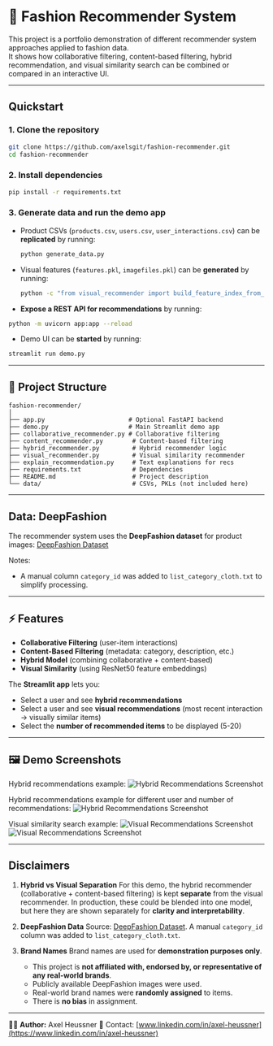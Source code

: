 # 👗 Fashion Recommender System

This project is a portfolio demonstration of different recommender system approaches applied to fashion data.  
It shows how collaborative filtering, content-based filtering, hybrid recommendation, and visual similarity search can be combined or compared in an interactive UI.

---

## Quickstart

### 1. Clone the repository
```bash
git clone https://github.com/axelsgit/fashion-recommender.git
cd fashion-recommender
````

### 2. Install dependencies

```bash
pip install -r requirements.txt
```

### 3. Generate data and run the demo app 

* Product CSVs (`products.csv`, `users.csv`, `user_interactions.csv`) can be **replicated** by running:

  ```bash
  python generate_data.py
  ```
* Visual features (`features.pkl`, `imagefiles.pkl`) can be **generated** by running:

  ```bash
  python -c "from visual_recommender import build_feature_index_from_catalog; build_feature_index_from_catalog('products.csv')"
  ```

* **Expose a REST API for recommendations** by running:

```bash
python -m uvicorn app:app --reload
```

* Demo UI can be **started** by running:

```bash
streamlit run demo.py
```

---

## 📂 Project Structure

```
fashion-recommender/
│
├── app.py                       # Optional FastAPI backend
├── demo.py                      # Main Streamlit demo app
├── collaborative_recommender.py # Collaborative filtering
├── content_recommender.py        # Content-based filtering
├── hybrid_recommender.py         # Hybrid recommender logic
├── visual_recommender.py         # Visual similarity recommender
├── explain_recommendation.py     # Text explanations for recs
├── requirements.txt              # Dependencies
├── README.md                     # Project description
└── data/                         # CSVs, PKLs (not included here)
```

---

## Data: DeepFashion

The recommender system uses the **DeepFashion dataset** for product images:
[DeepFashion Dataset](https://mmlab.ie.cuhk.edu.hk/projects/DeepFashion.html)

Notes:

* A manual column `category_id` was added to `list_category_cloth.txt` to simplify processing.

---

## ⚡ Features

* **Collaborative Filtering** (user-item interactions)
* **Content-Based Filtering** (metadata: category, description, etc.)
* **Hybrid Model** (combining collaborative + content-based)
* **Visual Similarity** (using ResNet50 feature embeddings)

The **Streamlit app** lets you:

* Select a user and see **hybrid recommendations**
* Select a user and see **visual recommendations** (most recent interaction → visually similar items)
* Select the **number of recommended items** to be displayed (5-20)

---

## 🖼️ Demo Screenshots

Hybrid recommendations example:
![Hybrid Recommendations Screenshot](assets/hybrid_recommendations.png)

Hybrid recommendations example for different user and number of recommendations:
![Hybrid Recommendations Screenshot](assets/hybrid_recommendations_different_number_and_user.png)

Visual similarity search example:
![Visual Recommendations Screenshot](assets/visual_recommendations1.png)
![Visual Recommendations Screenshot](assets/visual_recommendations2.png)

---

## Disclaimers

1. **Hybrid vs Visual Separation**
   For this demo, the hybrid recommender (collaborative + content-based filtering) is kept **separate** from the visual recommender.
   In production, these could be blended into one model, but here they are shown separately for **clarity and interpretability**.

2. **DeepFashion Data**
   Source: [DeepFashion Dataset](https://mmlab.ie.cuhk.edu.hk/projects/DeepFashion.html).
   A manual `category_id` column was added to `list_category_cloth.txt`.

3. **Brand Names**
   Brand names are used for **demonstration purposes only**.

   * This project is **not affiliated with, endorsed by, or representative of any real-world brands**.
   * Publicly available DeepFashion images were used.
   * Real-world brand names were **randomly assigned** to items.
   * There is **no bias** in assignment.

---

👨‍💻 **Author:** Axel Heussner
📧 Contact: [www.linkedin.com/in/axel-heussner](https://www.linkedin.com/in/axel-heussner)

```




